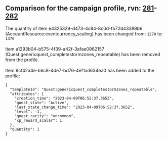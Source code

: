 ## Comparison for the campaign profile, rvn: [281](https://github.com/PRO100KatYT/FortniteProfileRevisions/tree/main/profiles/campaign/281%20campaign.json)-[282](https://github.com/PRO100KatYT/FortniteProfileRevisions/tree/main/profiles/campaign/282%20campaign.json)

The quantity of item e4325329-d473-4c84-8c0d-fb72d43389b6 (AccountResource:eventcurrency_scaling) has been changed from: `1270` to: `1370`
<br><br>
Item a1293b04-b575-4f39-a42f-3afae0962157 (Quest:genericquest_completestormzones_repeatable) has been removed from the profile.
<br><br>
Item 9cf42a4e-b6c8-4de7-bd76-4ef1ad634ea0 has been added to the profile:

```
{
  "templateId": "Quest:genericquest_completestormzones_repeatable",
  "attributes": {
    "creation_time": "2023-04-09T06:52:37.365Z",
    "quest_state": "Active",
    "last_state_change_time": "2023-04-09T06:52:37.365Z",
    "level": -1,
    "quest_rarity": "uncommon",
    "xp_reward_scalar": 1
  },
  "quantity": 1
}
```

<br><br>
